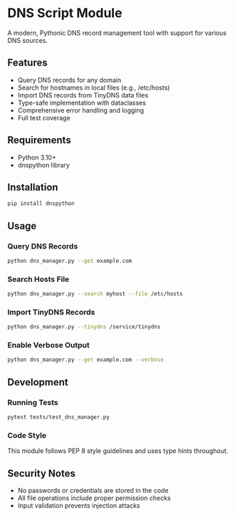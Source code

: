 # DNS Script Module

A modern, Pythonic DNS record management tool with support for various DNS sources.

## Features

- Query DNS records for any domain
- Search for hostnames in local files (e.g., /etc/hosts)
- Import DNS records from TinyDNS data files
- Type-safe implementation with dataclasses
- Comprehensive error handling and logging
- Full test coverage

## Requirements

- Python 3.10+
- dnspython library

## Installation

```bash
pip install dnspython
```

## Usage

### Query DNS Records

```bash
python dns_manager.py --get example.com
```

### Search Hosts File

```bash
python dns_manager.py --search myhost --file /etc/hosts
```

### Import TinyDNS Records

```bash
python dns_manager.py --tinydns /service/tinydns
```

### Enable Verbose Output

```bash
python dns_manager.py --get example.com --verbose
```

## Development

### Running Tests

```bash
pytest tests/test_dns_manager.py
```

### Code Style

This module follows PEP 8 style guidelines and uses type hints throughout.

## Security Notes

- No passwords or credentials are stored in the code
- All file operations include proper permission checks
- Input validation prevents injection attacks
